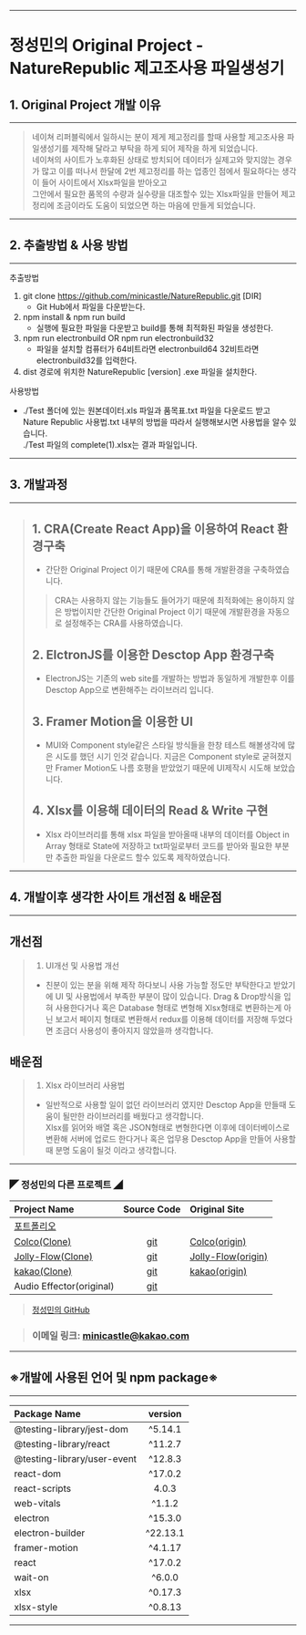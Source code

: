 - - -
# 정성민의 Original Project - NatureRepublic 제고조사용 파일생성기
## 1. Original Project 개발 이유
---
> 네이쳐 리퍼블릭에서 일하시는 분이 제게 제고정리를 할때 사용할 제고조사용 파일생성기를 제작해 달라고 부탁을 하게 되어 제작을 하게 되었습니다. <br>
네이쳐의 사이트가 노후화된 상태로 방치되어 데이터가 실제고와 맞지않는 경우가 많고 이를 떠나서 한달에 2번 제고정리를 하는 업종인 점에서 필요하다는 생각이 들어 사이트에서 Xlsx파일을 받아오고<br>
그안에서 필요한 품목의 수량과 실수량을 대조할수 있는 Xlsx파일을 만들어 제고정리에 조금이라도 도움이 되었으면 하는 마음에 만들게 되었습니다.

---
## 2. 추출방법 & 사용 방법
---
추출방법
1. git clone https://github.com/minicastle/NatureRepublic.git  [DIR]
    - Git Hub에서 파일을 다운받는다.
2. npm install & npm run build
    - 실행에 필요한 파일을 다운받고 build를 통해 최적화된 파일을 생성한다.
3. npm run electronbuild OR npm run electronbuild32
    - 파일을 설치할 컴퓨터가 64비트라면 electronbuild64 32비트라면 electronbuild32를 입력한다.
4. dist 경로에 위치한 NatureRepublic [version] .exe 파일을 설치한다.

사용방법
 - ./Test 폴더에 있는 원본데이터.xls 파일과 품목표.txt 파일을 다운로드 받고 <br> Nature Republic 사용법.txt
 내부의 방법을 따라서 실행해보시면 사용법을 알수 있습니다.<br>
 ./Test 파일의 complete(1).xlsx는 결과 파일입니다.


---
## 3. 개발과정
---
>## 1. CRA(Create React App)을 이용하여 React 환경구축
> -  간단한 Original Project 이기 때문에 CRA를 통해 개발환경을 구축하였습니다.
>> CRA는 사용하지 않는 기능들도 들어가기 때문에 최적화에는 용이하지 않은 방법이지만 간단한 Original Project 이기 때문에 개발환경을 자동으로 설정해주는 CRA를 사용하였습니다.
>## 2. ElctronJS를 이용한 Desctop App 환경구축
> - ElectronJS는 기존의 web site를 개발하는 방법과 동일하게 개발한후 이를 Desctop App으로 변환해주는 라이브러리 입니다. 
>## 3. Framer Motion을 이용한 UI
> - MUI와 Component style같은 스타일 방식들을 한창 테스트 해볼생각에 많은 시도를 했던 시기 인것 같습니다. 지금은 Component style로 굳혀졌지만 Framer Motion도 나름 호평을 받았었기 때문에 UI제작시 시도해 보았습니다.
>## 4. Xlsx를 이용해 데이터의 Read & Write 구현
> - Xlsx 라이브러리를 통해 xlsx 파일을 받아올때 내부의 데이터를 Object in Array 형태로 State에 저장하고 txt파일로부터 코드를 받아와 필요한 부분만 추출한 파일을 다운로드 할수 있도록 제작하였습니다.
---
## 4. 개발이후 생각한 사이트 개선점 & 배운점
---
## 개선점
> 1. UI개선 및 사용법 개선
> - 친분이 있는 분을 위해 제작 하다보니 사용 가능할 정도만 부탁한다고 받았기에 UI 및 사용법에서 부족한 부분이 많이 있습니다. Drag & Drop방식을 입혀 사용한다거나 혹은 Database 형태로 변형해 Xlsx형태로 변환하는게 아닌 보고서 페이지 형태로 변환해서 redux를 이용해 데이터를 저장해 두었다면 조금더 사용성이 좋아지지 않았을까 생각합니다.
## 배운점
> 1. Xlsx 라이브러리 사용법
> -  일반적으로 사용할 일이 없던 라이브러리 였지만 Desctop App을 만들때 도움이 될만한 라이브러리를 배웠다고 생각합니다. <br>
Xlsx를 읽어와 배열 혹은 JSON형태로 변형한다면 이후에 데이터베이스로 변환해 서버에 업로드 한다거나 혹은 업무용 Desctop App을 만들어 사용할때 분명 도움이 될것 이라고 생각합니다.
---
### ◤ 정성민의 다른 프로젝트 ◢
| Project Name              | Source Code           | Original Site             |
| :--                       | :--:                  | :--                       |
|[포트폴리오](https://minicastle.github.io/portpolio/)|||
|[Colco(Clone)](https://minicastle.github.io/Clone-Colco/)|[git](https://github.com/minicastle/Clone-Colco)|[Colco(origin)](https://colco.app/)|
|[Jolly-Flow(Clone)](https://minicastle.github.io/Clone-JollyFlow/)|[git](https://github.com/minicastle/Clone-JollyFlow)|[Jolly-Flow(origin)](https://jollyflow.webflow.io/)|
|[kakao(Clone)](https://minicastle.github.io/Clone-Kakao/)|[git](https://github.com/minicastle/Clone-kakao)|[kakao(origin)](https://www.kakaocorp.com/page/)|
|Audio Effector(original)|[git](https://github.com/minicastle/AudioEffector)||

> [정성민의 GitHub](https://github.com/minicastle)

> ### 이메일 링크: <minicastle@kakao.com>
---
## ※개발에 사용된 언어 및 npm package※
---
|Package Name                 	| version  	    |
| :--                         	| :--:     		|
|@testing-library/jest-dom      |^5.14.1        |
|@testing-library/react         |^11.2.7        |
|@testing-library/user-event    |^12.8.3        |
|react-dom                      |^17.0.2        |
|react-scripts                  |4.0.3          |
|web-vitals                     |^1.1.2         |
|electron                       |^15.3.0        |
|electron-builder               |^22.13.1       |
|framer-motion                  |^4.1.17        |
|react                          |^17.0.2        |
|wait-on                        |^6.0.0         |
|xlsx                           |^0.17.3        |
|xlsx-style                     |^0.8.13        |
---